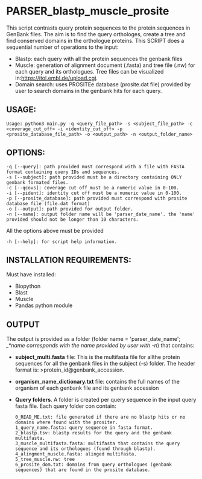 # PARSER_blastp_muscle_prosite
This script contrasts query protein sequences to the protein sequences in GenBank files.  The aim is to find the query orthologes, create a tree and find conserved domains in the orthologue proteins. This SCRIPT does a sequential number of operations to the input:
  * Blastp: each query with all the protein sequences the genbank files
  * Muscle: generation of alignment document (.fasta) and tree file (.nw) for each query and its orthologues. Tree files can be visualized in:https://itol.embl.de/upload.cgi.
  * Domain search: uses PROSITEe database (prosite.dat file) provided by user to search domains in the genbank hits for each query.

## USAGE:
    Usage: python3 main.py -q <query_file_path> -s <subject_file_path> -c <coverage_cut_off> -i <identity_cut_off> -p <prosite_database_file_path> -o <output_path> -n <output_folder_name>

## OPTIONS:
    -q [--query]: path provided must correspond with a file with FASTA format containing query IDs and sequences. 
    -s [--subject]: path provided must be a directory containing ONLY genbank formated files. 
    -c [--qcovs]: coverage cut off must be a numeric value in 0-100. 
    -i [--pident]: identity cut off must be a numeric value in 0-100. 
    -p [--prosite_database]: path provided must correspond with prosite database file (file.dat format) 
    -o [--output]: path provided for output folder. 
    -n [--name]: output folder name will be 'parser_date_name'. the 'name' provided should not be longer than 10 characters.
All the options above must be provided

    -h [--help]: for script help information.

## INSTALLATION REQUIREMENTS:
Must have installed:
  * Biopython
  * Blast
  * Muscle
  * Pandas python module

## OUTPUT
The output is provided as a folder (folder name = 'parser_date_name'; *_\*name corresponds with the name provided by user with -n*) that contains:

  * **subject_multi.fasta** file: This is the multifasta file for allthe protein sequences for all the genbank files in the subject (-s) folder. The header format is: >protein_id@genbank_accession.
  * **organism_name_dictionary.txt** file: contains the full names of the organism of each genbank file and its genbank accession
  * **Query folders**. A folder is created per query sequence in the input query fasta file. Each query folder con contain:
  
        0_READ_ME.txt: file generated if there are no blastp hits or no domains where found with the prositer.
        1_query_name.fasta: query sequence in fasta format.
        2_blastp.tsv: blastp results for the query and the genbank multifasta.
        3_muscle_multifasta.fasta: multifasta that contains the query sequence and its orthologues (found through blastp).
        4_alingment_muscle.fasta: alinged multifasta.
        5_tree_muscle.nw: tree
        6_prosite_dom.txt: domains from query orthologues (genbank sequences) that are found in the prosite database.
